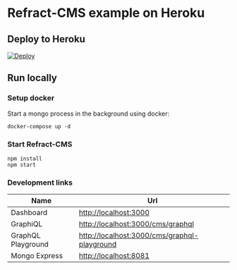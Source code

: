 # Refract-CMS example on Heroku

## Deploy to Heroku


[![Deploy](https://www.herokucdn.com/deploy/button.svg)](https://heroku.com/deploy)

## Run locally

### Setup docker

Start a mongo process in the background using docker:

```
docker-compose up -d
```

### Start Refract-CMS

```
npm install
npm start
```

### Development links

| Name               | Url                                            |
| ------------------ | ---------------------------------------------- |
| Dashboard          | <http://localhost:3000>                        |
| GraphiQL           | <http://localhost:3000/cms/graphql>            |
| GraphQL Playground | <http://localhost:3000/cms/graphql-playground> |
| Mongo Express      | <http://localhost:8081>                        |